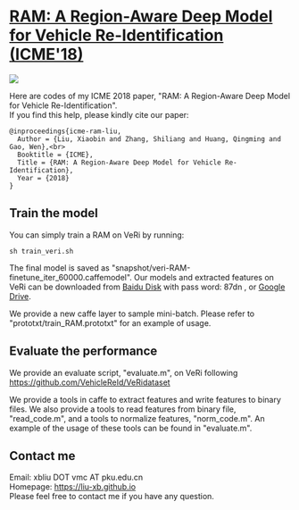 # [RAM: A Region-Aware Deep Model for Vehicle Re-Identification (ICME'18)](https://ieeexplore.ieee.org/document/8486589)

![](icme2018.jpg)

Here are codes of my ICME 2018 paper, "RAM: A Region-Aware Deep Model for Vehicle Re-Identification".<br>
If you find this help, please kindly cite our paper:<br>
```
@inproceedings{icme-ram-liu,
  Author = {Liu, Xiaobin and Zhang, Shiliang and Huang, Qingming and Gao, Wen},<br>
  Booktitle = {ICME},
  Title = {RAM: A Region-Aware Deep Model for Vehicle Re-Identification},
  Year = {2018}
}
```

## Train the model

You can simply train a RAM on VeRi by running:<br>
```
sh train_veri.sh
```
The final model is saved as "snapshot/veri-RAM-finetune_iter_60000.caffemodel".
Our models and extracted features on VeRi can be downloaded from [Baidu Disk](https://pan.baidu.com/s/1TMF0crG6SupWsfzEOFSr6A?pwd=87dn 
) with pass word: 87dn , or [Google Drive](https://drive.google.com/drive/folders/15tA1biAG2-TAoar2eI9iVNragJylzAOl?usp=sharing).

We provide a new caffe layer to sample mini-batch. Please refer to "prototxt/train_RAM.prototxt" for an example of usage.

## Evaluate the performance

We provide an evaluate script, "evaluate.m", on VeRi following https://github.com/VehicleReId/VeRidataset <br>

We provide a tools in caffe to extract features and write features to binary files. We also provide a tools to read features from binary file, "read_code.m", and a tools to normalize features, "norm_code.m". An example of the usage of these tools can be found in "evaluate.m".

## Contact me
Email: xbliu DOT vmc AT pku.edu.cn <br>
Homepage: https://liu-xb.github.io <br>
Please feel free to contact me if you have any question.
